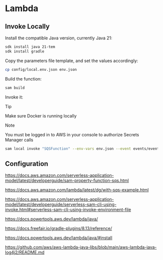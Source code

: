 # Lambda

## Invoke Locally

Install the compatible Java version, currently Java 21:

```sh
sdk install java 21-tem
sdk install gradle
```

Copy the parameters file template, and set the values accordingly:

```sh
cp config/local.env.json env.json
```

Build the function:

```bash
sam build
```

Invoke it:

> [!TIP]
> Make sure Docker is running locally

> [!NOTE]
> You must be logged in to AWS in your console to authorize Secrets Manager calls

```sh
sam local invoke "SQSFunction" --env-vars env.json --event events/event.json
```

## Configuration

https://docs.aws.amazon.com/serverless-application-model/latest/developerguide/sam-property-function-sqs.html

https://docs.aws.amazon.com/lambda/latest/dg/with-sqs-example.html

https://docs.aws.amazon.com/serverless-application-model/latest/developerguide/serverless-sam-cli-using-invoke.html#serverless-sam-cli-using-invoke-environment-file

https://docs.powertools.aws.dev/lambda/java/

https://docs.freefair.io/gradle-plugins/8.13/reference/

https://docs.powertools.aws.dev/lambda/java/#install

https://github.com/aws/aws-lambda-java-libs/blob/main/aws-lambda-java-log4j2/README.md
